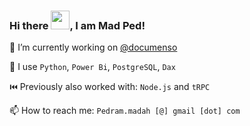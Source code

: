 ### Hi there <img src="https://raw.githubusercontent.com/MartinHeinz/MartinHeinz/master/wave.gif" width="30px">, I am Mad Ped!

🔭 I’m currently working on [@documenso](https://github.com/documenso/documenso)

🧰 I use `Python`, `Power Bi`, `PostgreSQL`, `Dax`

⏮️ Previously also worked with: `Node.js` and `tRPC`

📫 How to reach me: `Pedram.madah [@] gmail [dot] com`

<!--
**ped93/ped93** is a ✨ _special_ ✨ repository because its `README.md` (this file) appears on your GitHub profile.

Here are some ideas to get you started:

- 🔭 I’m currently working on ...
- 🌱 I’m currently learning ...
- 👯 I’m looking to collaborate on ...
- 🤔 I’m looking for help with ...
- 💬 Ask me about ...
- 📫 How to reach me: ...
- 😄 Pronouns: ...
- ⚡ Fun fact: ...
-->

